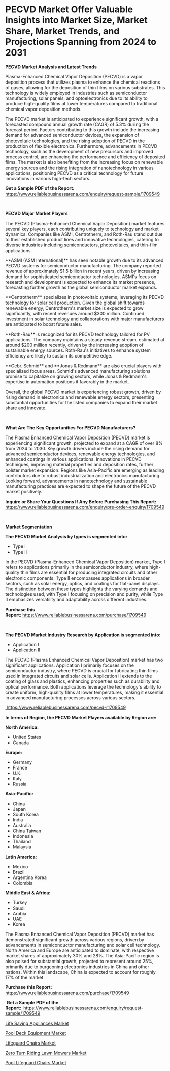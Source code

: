 <p><h1>PECVD Market Offer Valuable Insights into Market Size, Market Share, Market Trends, and Projections Spanning from 2024 to 2031</h1></p><p><strong>PECVD Market Analysis and Latest Trends</strong></p>
<p><p>Plasma-Enhanced Chemical Vapor Deposition (PECVD) is a vapor deposition process that utilizes plasma to enhance the chemical reactions of gases, allowing for the deposition of thin films on various substrates. This technology is widely employed in industries such as semiconductor manufacturing, solar panels, and optoelectronics due to its ability to produce high-quality films at lower temperatures compared to traditional chemical vapor deposition methods.</p><p>The PECVD market is anticipated to experience significant growth, with a forecasted compound annual growth rate (CAGR) of 5.3% during the forecast period. Factors contributing to this growth include the increasing demand for advanced semiconductor devices, the expansion of photovoltaic technologies, and the rising adoption of PECVD in the production of flexible electronics. Furthermore, advancements in PECVD technology, such as the development of new precursors and improved process control, are enhancing the performance and efficiency of deposited films. The market is also benefiting from the increasing focus on renewable energy sources and the rising integration of nanotechnology in various applications, positioning PECVD as a critical technology for future innovations in various high-tech sectors.</p></p>
<p><strong>Get a Sample PDF of the Report:&nbsp;</strong> <a href="https://www.reliablebusinessarena.com/enquiry/request-sample/1709549?utm_campaign=1399&utm_medium=2&utm_source=Github&utm_content=ia&utm_term=21102024&utm_id=pecvd">https://www.reliablebusinessarena.com/enquiry/request-sample/1709549</a></p>
<p>&nbsp;</p>
<p><strong>PECVD Major Market Players</strong></p>
<p><p>The PECVD (Plasma-Enhanced Chemical Vapor Deposition) market features several key players, each contributing uniquely to technology and market dynamics. Companies like ASMI, Centrotherm, and Roth-Rau stand out due to their established product lines and innovative technologies, catering to diverse industries including semiconductors, photovoltaics, and thin-film applications.</p><p>**ASMI (ASM International)** has seen notable growth due to its advanced PECVD systems for semiconductor manufacturing. The company reported revenue of approximately $1.5 billion in recent years, driven by increasing demand for sophisticated semiconductor technologies. ASMI's focus on research and development is expected to enhance its market presence, forecasting further growth as the global semiconductor market expands.</p><p>**Centrotherm** specializes in photovoltaic systems, leveraging its PECVD technology for solar cell production. Given the global shift towards renewable energy, Centrotherm's market size is expected to grow significantly, with recent revenues around $300 million. Continued investment in solar technology and collaborations with major manufacturers are anticipated to boost future sales.</p><p>**Roth-Rau** is recognized for its PECVD technology tailored for PV applications. The company maintains a steady revenue stream, estimated at around $200 million recently, driven by the increasing adoption of sustainable energy sources. Roth-Rau's initiatives to enhance system efficiency are likely to sustain its competitive edge.</p><p>**Gebr. Schmid** and **Jonas & Redmann** are also crucial players with specialized focus areas. Schmid's advanced manufacturing solutions promise to capitalize on growing sectors, while Jonas & Redmann's expertise in automation positions it favorably in the market.</p><p>Overall, the global PECVD market is experiencing robust growth, driven by rising demand in electronics and renewable energy sectors, presenting substantial opportunities for the listed companies to expand their market share and innovate.</p></p>
<p>&nbsp;</p>
<p><strong>What Are The Key Opportunities For PECVD Manufacturers?</strong></p>
<p><p>The Plasma Enhanced Chemical Vapor Deposition (PECVD) market is experiencing significant growth, projected to expand at a CAGR of over 8% from 2024 to 2030. Key growth drivers include the rising demand for advanced semiconductor devices, renewable energy technologies, and enhanced coatings in various applications. Innovations in PECVD techniques, improving material properties and deposition rates, further bolster market expansion. Regions like Asia-Pacific are emerging as leading contributors due to robust industrialization and electronics manufacturing. Looking forward, advancements in nanotechnology and sustainable manufacturing practices are expected to shape the future of the PECVD market positively.</p></p>
<p><strong>Inquire or Share Your Questions If Any Before Purchasing This Report:</strong> <a href="https://www.reliablebusinessarena.com/enquiry/pre-order-enquiry/1709549?utm_campaign=1399&utm_medium=2&utm_source=Github&utm_content=ia&utm_term=21102024&utm_id=pecvd">https://www.reliablebusinessarena.com/enquiry/pre-order-enquiry/1709549</a></p>
<p>&nbsp;</p>
<p><strong>Market Segmentation</strong></p>
<p><strong>The PECVD Market Analysis by types is segmented into:</strong></p>
<p><ul><li>Type I</li><li>Type II</li></ul></p>
<p><p>In the PECVD (Plasma-Enhanced Chemical Vapor Deposition) market, Type I refers to applications primarily in the semiconductor industry, where high-quality thin films are essential for producing integrated circuits and other electronic components. Type II encompasses applications in broader sectors, such as solar energy, optics, and coatings for flat-panel displays. The distinction between these types highlights the varying demands and technologies used, with Type I focusing on precision and purity, while Type II emphasizes versatility and adaptability across different industries.</p></p>
<p><strong>Purchase this Report:&nbsp;</strong><a href="https://www.reliablebusinessarena.com/purchase/1709549?utm_campaign=1399&utm_medium=2&utm_source=Github&utm_content=ia&utm_term=21102024&utm_id=pecvd">https://www.reliablebusinessarena.com/purchase/1709549</a></p>
<p>&nbsp;</p>
<p><strong>The PECVD Market Industry Research by Application is segmented into:</strong></p>
<p><ul><li>Application I</li><li>Application II</li></ul></p>
<p><p>The PECVD (Plasma Enhanced Chemical Vapor Deposition) market has two significant applications. Application I primarily focuses on the semiconductor industry, where PECVD is crucial for fabricating thin films used in integrated circuits and solar cells. Application II extends to the coating of glass and plastics, enhancing properties such as durability and optical performance. Both applications leverage the technology's ability to create uniform, high-quality films at lower temperatures, making it essential in advanced manufacturing processes across various sectors.</p></p>
<p><a href="https://www.reliablebusinessarena.com/pecvd-r1709549?utm_campaign=1399&utm_medium=2&utm_source=Github&utm_content=ia&utm_term=21102024&utm_id=pecvd">&nbsp;https://www.reliablebusinessarena.com/pecvd-r1709549</a></p>
<p><strong>In terms of Region, the PECVD Market Players available by Region are:</strong></p>
<p>
    <p> <strong> North America: </strong>
        <ul>
            <li>United States</li>
            <li>Canada</li>
        </ul>
        </p> 
    <p> <strong> Europe: </strong>
        <ul>
            <li>Germany</li>
            <li>France</li>
            <li>U.K.</li>
            <li>Italy</li>
            <li>Russia</li>
        </ul>
        </p> 
    <p> <strong> Asia-Pacific: </strong>
        <ul>
            <li>China</li>
            <li>Japan</li>
            <li>South Korea</li>
            <li>India</li>
            <li>Australia</li>
            <li>China Taiwan</li>
            <li>Indonesia</li>
            <li>Thailand</li>
            <li>Malaysia</li>
        </ul>
        </p> 
    <p> <strong> Latin America: </strong>
        <ul>
            <li>Mexico</li>
            <li>Brazil</li>
            <li>Argentina Korea</li>
            <li>Colombia</li>
        </ul>
        </p> 
    <p> <strong> Middle East & Africa: </strong>
        <ul>
            <li>Turkey</li>
            <li>Saudi</li>
            <li>Arabia</li>
            <li>UAE</li>
            <li>Korea</li>
        </ul>
    </p>
    </p>
<p><p>The Plasma Enhanced Chemical Vapor Deposition (PECVD) market has demonstrated significant growth across various regions, driven by advancements in semiconductor manufacturing and solar cell technology. North America and Europe are anticipated to dominate, with respective market shares of approximately 30% and 28%. The Asia-Pacific region is also poised for substantial growth, projected to represent around 25%, primarily due to burgeoning electronics industries in China and other nations. Within this landscape, China is expected to account for roughly 17% of the market.</p></p>
<p><strong>Purchase this Report: </strong><a href="https://www.reliablebusinessarena.com/purchase/1709549?utm_campaign=1399&utm_medium=2&utm_source=Github&utm_content=ia&utm_term=21102024&utm_id=pecvd">https://www.reliablebusinessarena.com/purchase/1709549</a></p>
<p>&nbsp;<strong>Get a Sample PDF of the Report:&nbsp;&nbsp;</strong><a href="https://www.reliablebusinessarena.com/enquiry/request-sample/1709549?utm_campaign=1399&utm_medium=2&utm_source=Github&utm_content=ia&utm_term=21102024&utm_id=pecvd">https://www.reliablebusinessarena.com/enquiry/request-sample/1709549</a></p>
<p><strong></strong></p>
<p><p><a href="https://www.linkedin.com/pulse/global-life-saving-appliances-industry-analysis-share-dsbze?utm_campaign=1399&utm_medium=2&utm_source=Github&utm_content=ia&utm_term=21102024&utm_id=pecvd">Life Saving Appliances Market</a></p><p><a href="https://www.linkedin.com/pulse/pool-deck-equipment-market-consolidation-impact-structure-8fowe?utm_campaign=1399&utm_medium=2&utm_source=Github&utm_content=ia&utm_term=21102024&utm_id=pecvd">Pool Deck Equipment Market</a></p><p><a href="https://www.linkedin.com/pulse/lifeguard-chairs-mosaic-piecing-together-global-market-nkdme?utm_campaign=1399&utm_medium=2&utm_source=Github&utm_content=ia&utm_term=21102024&utm_id=pecvd">Lifeguard Chairs Market</a></p><p><a href="https://www.linkedin.com/pulse/evaluating-zero-turn-riding-lawn-mowers-market-trends-growth-opportunities-pg9fe?utm_campaign=1399&utm_medium=2&utm_source=Github&utm_content=ia&utm_term=21102024&utm_id=pecvd">Zero Turn Riding Lawn Mowers Market</a></p><p><a href="https://www.linkedin.com/pulse/pool-lifeguard-chairs-market-size-share-growth-analysis-type-application-xaqre?utm_campaign=1399&utm_medium=2&utm_source=Github&utm_content=ia&utm_term=21102024&utm_id=pecvd">Pool Lifeguard Chairs Market</a></p></p>